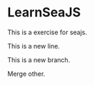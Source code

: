 LearnSeaJS
==========

This is a exercise for seajs.

This is a new line.

This is a new branch.

Merge other.